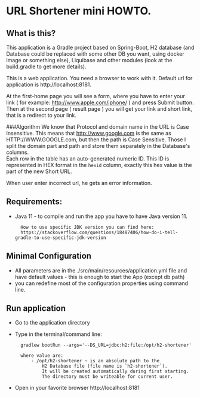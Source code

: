 # URL Shortener mini HOWTO.

## What is this?

This application is a Gradle project based on Spring-Boot, H2 database (and Database could be replaced with some other DB you want, using docker image or something else), Liquibase and other modules (look at the build.gradle to get more details). 

This is a web application. You need a browser to work with it.
Default url for application is http://localhost:8181. 

At the first-home page you will see a form, where you have to enter your link ( for example: http://www.apple.com/iphone/ ) and press Submit button. Then at the second page ( result page ) you will get your link and short link, that is a redirect to your link. 

###Algorithm 
We know that Protocol and domain name in the URL is Case Insensitive. This means that http://www.google.com is the same as HTTP://WWW.GOOGLE.com, but then the path is Case Sensitive. Those I split the domain part and path and store them separately in the Database's columns.  
Each row in the table has an auto-generated numeric ID. This ID is represented in HEX format in the `hexid` column, exactly this hex value is the part of the new Short URL.

When user enter incorrect url, he gets an error information.
 
## Requirements:

- Java 11 - to compile and run the app you have to have Java version 11. 
        
        How to use specific JDK version you can find here: 
        https://stackoverflow.com/questions/18487406/how-do-i-tell-gradle-to-use-specific-jdk-version

## Minimal Configuration

- All parameters are in the ./src/main/resources/application.yml file and have default values - this is enough to start the App (except db path)
- you can redefine most of the configuration properties using command line.

## Run application

- Go to the application directory
- Type in the terminal/command line:
    
        gradlew bootRun --args='--DS_URL=jdbc:h2:file:/opt/h2-shortener'

        where value are:
            - /opt/h2-shortener ~ is an absolute path to the 
                H2 Database file (file name is `h2-shortener`). 
                It will be created automatically during first starting. 
                The directory must be writeable for current user. 

- Open in your favorite browser http://localhost:8181 


